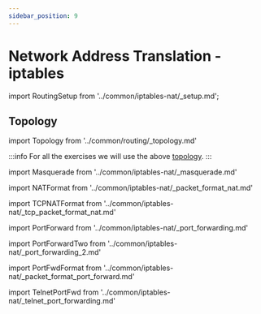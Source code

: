 ```yaml
---
sidebar_position: 9
---
```


# Network Address Translation - iptables

import RoutingSetup from '../common/iptables-nat/_setup.md';

<RoutingSetup/>

## Topology

import Topology from '../common/routing/_topology.md'

<Topology/>

:::info
For all the exercises we will use the above [topology](#topology).
:::




import Masquerade from '../common/iptables-nat/_masquerade.md'

<Masquerade/>

import NATFormat from '../common/iptables-nat/_packet_format_nat.md'

<NATFormat/>

import TCPNATFormat from '../common/iptables-nat/_tcp_packet_format_nat.md'

<TCPNATFormat/>

import PortForward from '../common/iptables-nat/_port_forwarding.md'

<PortForward/>

import PortForwardTwo from '../common/iptables-nat/_port_forwarding_2.md'

<PortForwardTwo/>

import PortFwdFormat from '../common/iptables-nat/_packet_format_port_forward.md'

<PortFwdFormat/>

import TelnetPortFwd from '../common/iptables-nat/_telnet_port_forwarding.md'

<TelnetPortFwd/>
